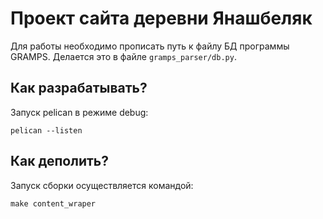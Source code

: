 # Проект сайта деревни Янашбеляк

Для работы необходимо прописать путь к файлу БД программы GRAMPS. Делается это в файле `gramps_parser/db.py`.

## Как разрабатывать?

Запуск pelican в режиме debug:

```
pelican --listen
```


## Как деполить?
Запуск сборки осуществляется командой:

```
make content_wraper
```